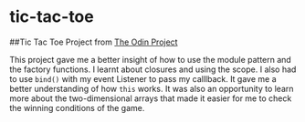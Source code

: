 # tic-tac-toe
 
##Tic Tac Toe Project from [The Odin Project](https://www.theodinproject.com/)

This project gave me a better insight of how to use the module pattern and the factory functions. I learnt about closures and using the scope. I also had to use `bind()` with my event Listener to pass my calllback. It gave me a better understanding of how `this` works. It was also an opportunity to learn more about the two-dimensional arrays that made it easier for me to check the winning conditions of the game.
